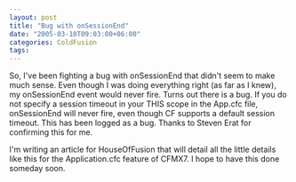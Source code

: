 ```yaml
---
layout: post
title: "Bug with onSessionEnd"
date: "2005-03-10T09:03:00+06:00"
categories: ColdFusion 
tags: 
---
```


So, I've been fighting a bug with onSessionEnd that didn't seem to make much sense. Even though I was doing everything right (as far as I knew), my onSessionEnd event would never fire. Turns out there is a bug. If you do not specify a session timeout in your THIS scope in the App.cfc file, onSessionEnd will never fire, even though CF supports a default session timeout. This has been logged as a bug. Thanks to Steven Erat for confirming this for me.

I'm writing an article for HouseOfFusion that will detail all the little details like this for the Application.cfc feature of CFMX7. I hope to have this done someday soon.